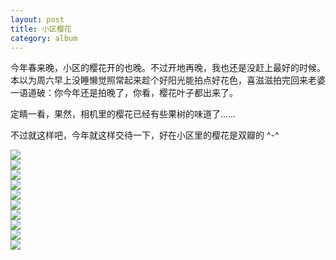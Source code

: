 ```yaml
---
layout: post
title: 小区樱花
category: album
---
```


今年春来晚，小区的樱花开的也晚。不过开地再晚，我也还是没赶上最好的时候。本以为周六早上没睡懒觉照常起来趁个好阳光能拍点好花色，喜滋滋拍完回来老婆一语道破：你今年还是拍晚了，你看，樱花叶子都出来了。

定睛一看，果然，相机里的樱花已经有些果树的味道了……

不过就这样吧，今年就这样交待一下，好在小区里的樱花是双瓣的 ^-^

<div class="img_h"><img src="https://public.sn2.livefilestore.com/y1p7sDM-s6eD81ov4O6nIVFa27P_nEcRKfAMJ5LpO_Upj92EuFYlFb7wPaniEEes1-nvEw78BTuh8NulKDhu-ZAUg/kdUF1%20-%20Imgur.jpg?psid=1" ></div>

<div class="img_h"><img src="https://public.sn2.livefilestore.com/y1pA3fPsJd0CfLbCJr1vecGh2yp9Nwff-fPg5S1_4lMR3p3vVupCTsLtKsghOLFCmtQKSGjoH4zJLbxQfpm0rntCQ/HvQat%20-%20Imgur.jpg?psid=1" ></div>

<div class="img_v"><img src="https://public.sn2.livefilestore.com/y1pI1NqX21bHWurou1s6jUlAl7bGQoIBfSVLJ8rZD8LIDPMuzVzJG9nVwsb_g7Mf-2sdrgwMc4-jX5Ze9tUVgyMsg/pqwow%20-%20Imgur.jpg?psid=1" ></div>

<div class="img_h"><img src="https://public.sn2.livefilestore.com/y1p37cGeZIM7kNURFi1vZ8irpwRfpYgFt5dUQ411XtsTOfrBEXZtAlyJwP0t35it-7WxOF2sk2mBoyXZUKdEpVJmw/ggDrW%20-%20Imgur.jpg?psid=1" ></div>

<div class="img_h"><img src="https://public.sn2.livefilestore.com/y1pXlXWOk0kGgYnSNcZZPwfgMglWqq3N2IFHK4NHbxqxnbhv_iUvhgpAnz6XbuPz9RZlXR_7Hq9J9MVBJ7iBNAQkQ/hq2M9%20-%20Imgur.jpg?psid=1" ></div>

<div class="img_h"><img src="https://public.sn2.livefilestore.com/y1pPRn27GAHiJTKQpUl24gII9TwWLFO0n1eZ91hRleQtULfD5m3eFkS1i3qomCkDEyVPtosQY2Fc3RCcBObsaSZwg/8P5kh%20-%20Imgur.jpg?psid=1" ></div>

<div class="img_v"><img src="https://public.sn2.livefilestore.com/y1p5Oau6aH0qNoFDDENaWmNfcE7zyFCCc5T7KCSXVARlWVZEKad1KsngNb6LrZ_IqO7UnC4jN7kgLt8lKl1bRMnqw/rh5XL%20-%20Imgur.jpg?psid=1" ></div>

<div class="img_h"><img src="https://public.sn2.livefilestore.com/y1pgnuf2BmC469AFkb3G--pQMmInnkl4bSNMxSFR8d3cB62Xl0UcLAfwZTI5oKK6PiHntZeIQwh-g6cbCgqaKRLuw/76vq0%20-%20Imgur.jpg?psid=1" ></div>

<div class="img_h"><img src="https://public.sn2.livefilestore.com/y1pB04Wff8Y5FA2gaCjyNM7kRWq5dPm8O-WyxViW6Ptqw89w5O7VgAvBjRfY-a5508zTx8zdIe8amVyAwehGsXX5w/kn5Th%20-%20Imgur.jpg?psid=1" ></div>

<div class="img_h"><img src="https://public.sn2.livefilestore.com/y1paT8ScD_0eTfkb2DYs8AJsGTX6U1HhYC8ZiPKKNTORbwHW8aOy-XyYdv0t8aSApsGVAtkniN6fG5a4wa31MWYcQ/0FF9P%20-%20Imgur.jpg?psid=1" ></div>
